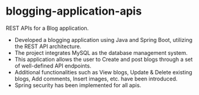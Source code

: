 # blogging-application-apis
REST APIs for a Blog application.   
* Developed a blogging application using Java and Spring Boot, utilizing the REST API
architecture.
* The project integrates MySQL as the database management system.
* This application allows the user to Create and post blogs through a set of well-defined
API endpoints.
* Additional functionalities such as View blogs, Update & Delete existing blogs, Add
comments, Insert images, etc. have been introduced.
* Spring security has been implemented for all apis.
